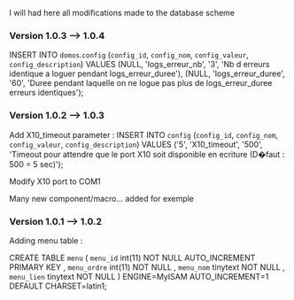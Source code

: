 I will had here all modifications made to the database scheme

### Version 1.0.3 --> 1.0.4 ###

INSERT INTO `domos`.`config` (`config_id`, `config_nom`, `config_valeur`, `config_description`) VALUES (NULL, 'logs\_erreur\_nb', '3', 'Nb d erreurs identique a loguer pendant logs\_erreur\_duree'), (NULL, 'logs\_erreur\_duree', '60', 'Duree pendant laquelle on ne logue pas plus de logs\_erreur\_duree erreurs identiques');

### Version 1.0.2 --> 1.0.3 ###

Add X10\_timeout parameter :
INSERT INTO `config` (`config_id`, `config_nom`, `config_valeur`, `config_description`) VALUES
('5', 'X10\_timeout', '500', 'Timeout pour attendre que le port X10 soit disponible en ecriture (D�faut : 500 = 5 sec)');

Modify X10 port to COM1

Many new component/macro... added for exemple

### Version 1.0.1 --> 1.0.2 ###

Adding menu table :

CREATE TABLE `menu` (
`menu_id` int(11) NOT NULL AUTO\_INCREMENT PRIMARY KEY ,
`menu_ordre` int(11) NOT NULL ,
`menu_nom` tinytext NOT NULL ,
`menu_lien` tinytext NOT NULL
) ENGINE=MyISAM AUTO\_INCREMENT=1 DEFAULT CHARSET=latin1;
